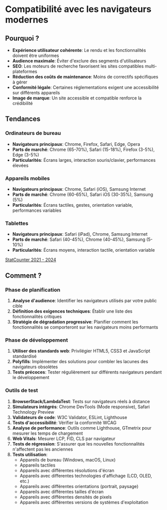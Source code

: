# Compatibilité avec les navigateurs modernes

## Pourquoi ?
- **Expérience utilisateur cohérente**: Le rendu et les fonctionnalités doivent être uniformes
- **Audience maximale**: Éviter d'exclure des segments d'utilisateurs
- **SEO**: Les moteurs de recherche favorisent les sites compatibles multi-plateformes
- **Réduction des coûts de maintenance**: Moins de correctifs spécifiques à gérer
- **Conformité légale**: Certaines réglementations exigent une accessibilité sur différents appareils
- **Image de marque**: Un site accessible et compatible renforce la crédibilité


## Tendances
### Ordinateurs de bureau
- **Navigateurs principaux**: Chrome, Firefox, Safari, Edge, Opera
- **Parts de marché**: Chrome (65-70%), Safari (15-18%), Firefox (3-5%), Edge (3-5%)
- **Particularités**: Écrans larges, interaction souris/clavier, performances élevées

### Appareils mobiles
- **Navigateurs principaux**: Chrome, Safari (iOS), Samsung Internet
- **Parts de marché**: Chrome (60-65%), Safari iOS (30-35%), Samsung (5%)
- **Particularités**: Écrans tactiles, gestes, orientation variable, performances variables

### Tablettes
- **Navigateurs principaux**: Safari (iPad), Chrome, Samsung Internet
- **Parts de marché**: Safari (40-45%), Chrome (40-45%), Samsung (5-10%)
- **Particularités**: Écrans moyens, interaction tactile, orientation variable

    
[StatCounter 2021 - 2024](https://gs.statcounter.com/browser-market-share#yearly-2021-2024-bar)


## Comment ?

### Phase de planification
1. **Analyse d'audience**: Identifier les navigateurs utilisés par votre public cible
2. **Définition des exigences techniques**: Établir une liste des fonctionnalités critiques
3. **Stratégie de dégradation progressive**: Planifier comment les fonctionnalités se comporteront sur les navigateurs moins performants

### Phase de développement
1. **Utiliser des standards web**: Privilégier HTML5, CSS3 et JavaScript standardisé
3. **Polyfills**: Implémenter des solutions pour combler les lacunes des navigateurs obsolètes
4. **Tests précoces**: Tester régulièrement sur différents navigateurs pendant le développement

### Outils de test
1. **BrowserStack/LambdaTest**: Tests sur navigateurs réels à distance
2. **Simulateurs intégrés**: Chrome DevTools (Mode responsive), Safari Technology Preview
3. **Validateurs de code**: W3C Validator, ESLint, Lighthouse
4. **Tests d'accessibilité**: Vérifier la conformité WCAG
5. **Analyse de performance**: Outils comme Lighthouse, GTmetrix pour mesurer les temps de chargement
6. **Web Vitals**: Mesurer LCP, FID, CLS par navigateur
7. **Tests de régression**: S'assurer que les nouvelles fonctionnalités n'affectent pas les anciennes
8. **Tests utilisation**: 
    - Appareils de bureau (Windows, macOS, Linux)
    - Appareils tactiles
    - Appareils avec différentes résolutions d'écran
    - Appareils avec differentes technologies d'affichage (LCD, OLED, etc.)
    - Appareils avec différentes orientations (portrait, paysage)
    - Appareils avec différentes tailles d'écran
    - Appareils avec différentes densités de pixels
    - Appareils avec différentes versions de systèmes d'exploitation
